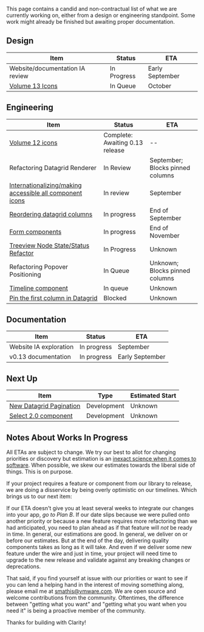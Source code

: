 This page contains a candid and non-contractual list of what we are currently working on,
either from a design or engineering standpoint. Some work might already be finished
but awaiting proper documentation.

## Design
Item|Status|ETA
----|----|----
Website/documentation IA review|In Progress|Early September
[Volume 13 Icons](https://github.com/vmware/clarity/issues/2504)|In Queue|October

## Engineering
Item|Status|ETA
----|----|----
[Volume 12 icons](https://github.com/vmware/clarity/issues/2222)|Complete: Awaiting 0.13 release|--
Refactoring Datagrid Renderer|In Review|September; Blocks pinned columns
[Internationalizing/making accessible all component icons](https://github.com/vmware/clarity/issues/2609)|In review|September
[Reordering datagrid columns](https://github.com/vmware/clarity/issues/1771)|In progress|End of September
[Form components](https://github.com/vmware/clarity/issues/1878)|In progress|End of November
[Treeview Node State/Status Refactor](https://github.com/vmware/clarity/issues/1400)|In Progress|Unknown
Refactoring Popover Positioning|In Queue|Unknown; Blocks pinned columns
[Timeline component](https://github.com/vmware/clarity/issues/1633)|In queue|Unknown
[Pin the first column in Datagrid](https://github.com/vmware/clarity/issues/1586)|Blocked|Unknown

## Documentation
Item|Status|ETA
----|----|----
Website IA exploration|In progress|September
v0.13 documentation|In progress|Early September

## Next Up
Item|Type|Estimated Start
----|----|----
[New Datagrid Pagination](https://github.com/vmware/clarity/issues/2361)|Development|Unknown
[Select 2.0 component](https://github.com/vmware/clarity/issues/248)|Development|Unknown


## Notes About Works In Progress

All ETAs are subject to change. We try our best to allot for changing priorities or discovery but estimation is an [inexact science when it comes to software](https://techcrunch.com/2016/04/30/estimate-thrice-develop-once/). When possible, we skew our estimates towards the liberal side of things. This is on purpose.

If your project requires a feature or component from our library to release, we are doing a disservice by being overly optimistic on our timelines. Which brings us to our next item:

If our ETA doesn't give you at least several weeks to integrate our changes into your app, _go to Plan B_. If our date slips because we were pulled onto another priority or because a new feature requires more refactoring than we had anticipated, you need to plan ahead as if that feature will _not_ be ready in time. In general, our estimations are good. In general, we deliver on or before our estimates. But at the end of the day, delivering quality components takes as long as it will take. And even if we deliver some new feature under the wire and just in time, your project will need time to upgrade to the new release and validate against any breaking changes or deprecations.

That said, if you find yourself at issue with our priorities or want to see if you can lend a helping hand in the interest of moving something along, please email me at [smathis@vmware.com](mailto:smathis@vmware.coml). We are open source and welcome contributions from the community. Oftentimes, the difference between "getting what you want" and "getting what you want when you need it" is being a proactive member of the community.

Thanks for building with Clarity!
